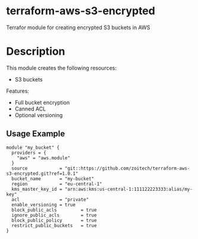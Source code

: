 # terraform-aws-s3-encrypted

Terrafor module for creating encrypted S3 buckets in AWS

# Description

This module creates the following resources:

* S3 buckets

Features:

* Full bucket encryption
* Canned ACL
* Optional versioning

## Usage Example

```hcl
module "my_bucket" {
  providers = {
    "aws" = "aws.module"
  }
  source            = "git::https://github.com/zoitech/terraform-aws-s3-encrypted.git?ref=1.0.1"
  bucket_name       = "my-bucket"
  region            = "eu-central-1"
  kms_master_key_id = "arn:aws:kms:us-central-1:111122223333:alias/my-key"
  acl               = "private"
  enable_versioning = true
  block_public_acls         = true
  ignore_public_acls        = true
  block_public_policy       = true
  restrict_public_buckets   = true
}
```